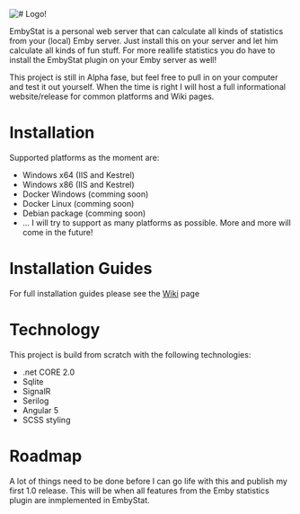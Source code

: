 ![# Logo!](https://github.com/mregni/EmbyStat/EmbyStat.Web/ClientApp/src/assets/images/logo_color.png)

EmbyStat is a personal web server that can calculate all kinds of statistics from your (local) Emby server. Just install this on your server and let him calculate all kinds of fun stuff. For more reallife statistics you do have to install the EmbyStat plugin on your Emby server as well!

This project is still in Alpha fase, but feel free to pull in on your computer and test it out yourself. When the time is right I will host a full informational website/release for common platforms and Wiki pages.

# Installation
Supported platforms as the moment are:
* Windows x64 (IIS and Kestrel)
* Windows x86 (IIS and Kestrel)
* Docker Windows (comming soon)
* Docker Linux (comming soon)
* Debian package (comming soon)
* ...
I will try to support as many platforms as possible. More and more will come in the future!

# Installation Guides
For full installation guides please see the [Wiki](https://github.com/mregni/EmbyStat/wiki) page

# Technology
This project is build from scratch with the following technologies:
* .net CORE 2.0
* Sqlite
* SignalR
* Serilog
* Angular 5
* SCSS styling

# Roadmap
A lot of things need to be done before I can go life with this and publish my first 1.0 release. This will be when all features from the Emby statistics plugin are inmplemented in EmbyStat. 
